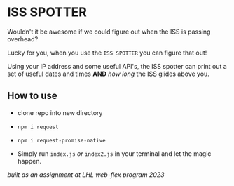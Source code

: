 # ISS SPOTTER

Wouldn't it be awesome if we could figure out when the ISS is passing overhead?

Lucky for you, when you use the `ISS SPOTTER` you can figure that out!

Using your IP address and some useful API's, the ISS spotter can print out a set of useful dates and times **AND** *how long* the ISS glides above you.

## How to use
- clone repo into new directory

- `npm i request `

- `npm i request-promise-native`

- Simply run `index.js` *or* `index2.js` in your terminal and let the magic happen.


*built as an assignment at LHL web-flex program 2023*